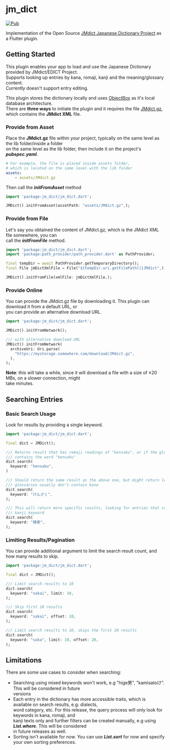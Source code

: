 # jm_dict

[![Pub](https://img.shields.io/pub/v/jm_dict.svg)](https://pub.dartlang.org/packages/jm_dict)

Implementation of the Open Source [JMdict Japanese Dictionary Project](http://www.edrdg.org/wiki/index.php/JMdict-EDICT_Dictionary_Project) as a Flutter plugin.

## Getting Started

This plugin enables your app to load and use the Japanese Dictionary provided by JMdict/EDICT Project.<br>Supports looking up entries by kana, romaji, kanji and the meaning/glossary content.<br/>Currently doesn't support entry editing.

This plugin stores the dictionary locally and uses [ObjectBox](https://pub.dev/packages/objectbox) as it's local database architecture.<br/>There are **three ways** to initiate the plugin and it requires the file [JMdict.gz](http://ftp.edrdg.org/pub/Nihongo/JMdict.gz),<br/>which contains the **JMdict XML** file.

### Provide from Asset
Place the **JMdict.gz** file within your project, typically on the same level as the lib folder/inside a folder<br/>on the same level as the lib folder, then include it on the project's **_pubspec.yaml_**.

```yaml
# For example, the file is placed inside assets folder,
# which is located on the same level with the lib folder
assets:
    - assets/JMdict.gz
```

Then call the **_initFromAsset_** method
```dart
import 'package:jm_dict/jm_dict.dart';

JMDict().initFromAsset(assetPath: "assets/JMdict.gz",);
```

### Provide from File
Let's say you obtained the content of JMdict.gz, which is the JMdict XML file somewhere, you can<br/>call the **_initFromFile_** method.
```dart
import 'package:jm_dict/jm_dict.dart';
import 'package:path_provider/path_provider.dart' as PathProvider;

final tempDir = await PathProvider.getTemporaryDirectory();
final File jmDictXmlFile = File("${tempDir.uri.getFilePath()}JMdict",);

JMDict().initFromFile(xmlFile: jmDictXmlFile,);
```

### Provide Online
You can provide the JMdict.gz file by downloading it. This plugin can download it from a default URL, or<br/>you can provide an alternative download URL.
```dart
import 'package:jm_dict/jm_dict.dart';

JMDict().initFromNetwork();

/// with alternative download URL
JMDict().initFromNetwork(
  archiveUri: Uri.parse(
    "https://mystorage.somewhere.com/download/JMdict.gz",
  ),
);
```
**Note**: this will take a while, since it will download a file with a size of ±20 MBs, on a slower connection, might<br/> take minutes.

## Searching Entries
### Basic Search Usage
Look for results by providing a single keyword.
```dart
import 'package:jm_dict/jm_dict.dart';

final dict = JMDict();

/// Returns result that has romaji readings of "kensaku", or if the glossary/meaning
/// contains the word "kensaku"
dict.search(
  keyword: "kensaku",
)

/// Should return the same result as the above one, but might return less results since
/// glossaries usually don't contain kana
dict.search(
  keyword: "けんさく",
);

/// This will return more specific results, looking for entries that contain this
/// kanji keyword
dict.search(
  keyword: "検索",
);
```

### Limiting Results/Pagination
You can provide additional argument to limit the search result count, and how many results to skip.
```dart
import 'package:jm_dict/jm_dict.dart';

final dict = JMDict();

/// Limit search results to 10
dict.search(
  keyword: "sakai", limit: 10,
);

/// Skip first 10 results
dict.search(
  keyword: "sakai", offset: 10,
);

/// Limit search results to 10, skips the first 20 results
dict.search(
  keyword: "saka", limit: 10, offset: 20,
);
```

## Limitations
There are some use cases to consider when searching:
- Searching using mixed keywords won't work, e.g "hige男", "kamisatoけ". This will be considered in future<br/>versions
- Each entry in the dictionary has more accessible traits, which is available on search results, e.g: dialects,<br/> word category, etc. For this release, the query process will only look for keywords in kana, romaji, and<br/> kanji texts only and further filters can be created manually, e.g using **_List.where_**. This will be considered<br/> in future releases as well.
- Sorting isn't available for now. You can use **_List.sort_** for now and specify your own sorting preferences.